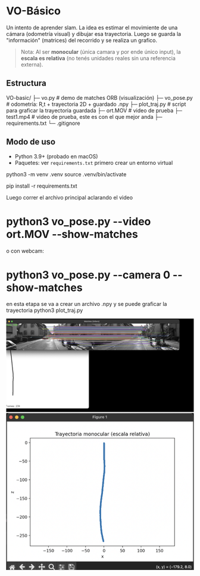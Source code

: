 # VO-Básico 

Un intento de aprender slam. La idea es estimar el movimiente de una cámara (odometría visual) y dibujar esa trayectoria. Luego se guarda la "información" (matrices) del recorrido y se realiza un grafico.

> Nota: Al ser **monocular** (única camara y por ende único input), la **escala es relativa** (no tenés unidades reales sin una referencia externa).

## Estructura

VO-basic/
├─ vo.py # demo de matches ORB (visualización)
├─ vo_pose.py # odometría: R,t + trayectoria 2D + guardado .npy
├─ plot_traj.py # script para graficar la trayectoria guardada
├─ ort.MOV # video de prueba
├─ test1.mp4  # video de prueba, este es con el que mejor  anda
├─ requirements.txt
└─ .gitignore

## Modo de uso
-   Python 3.9+ (probado en macOS)
- Paquetes: ver `requirements.txt`
 primero crear un entorno virtual 

 python3 -m venv .venv
source .venv/bin/activate

pip install -r requirements.txt

Luego correr el archivo principal aclarando el video
# python3 vo_pose.py --video ort.MOV --show-matches
o con webcam:
# python3 vo_pose.py --camera 0 --show-matches


en esta etapa se va a crear un archivo .npy y se puede graficar la trayectoria 
python3 plot_traj.py

![img 1](readme-images/1.png)
![img 2](readme-images/2.png)